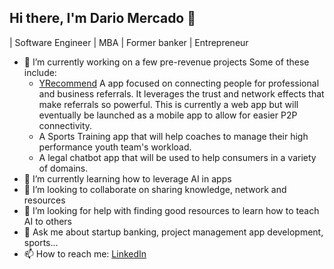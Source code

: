 ## Hi there, I'm Dario Mercado 👋
<!--
**dmarket7/dmarket7** is a ✨ _special_ ✨ repository because its `README.md` (this file) appears on your GitHub profile.

Here are some ideas to get you started:

- 🔭 I’m currently working on ...
- 🌱 I’m currently learning ...
- 👯 I’m looking to collaborate on ...
- 🤔 I’m looking for help with ...
- 💬 Ask me about ...
- 📫 How to reach me: ...
- 😄 Pronouns: ...
- ⚡ Fun fact: ...
-->

| Software Engineer | MBA | Former banker | Entrepreneur

- 🔭 I’m currently working on a few pre-revenue projects
    Some of these include:
  - [YRecommend](https://yrecommend.com/) A app focused on connecting people for professional and business referrals. It leverages the trust and network effects that make referrals so powerful. This is currently a web app but will eventually be launched as a mobile app to allow for easier P2P connectivity.
  - A Sports Training app that will help coaches to manage their high performance youth team's workload.
  - A legal chatbot app that will be used to help consumers in a variety of domains.
- 🌱 I’m currently learning how to leverage AI in apps
- 👯 I’m looking to collaborate on sharing knowledge, network and resources
- 🤔 I’m looking for help with finding good resources to learn how to teach AI to others
- 💬 Ask me about startup banking, project management app development, sports...
- 📫 How to reach me: [LinkedIn](https://www.linkedin.com/in/dariomercado/)
